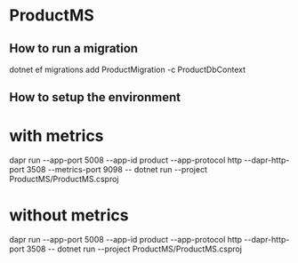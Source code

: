 ﻿# ProductMS

## How to run a migration
dotnet ef migrations add ProductMigration -c ProductDbContext

## How to setup the environment

# with metrics
dapr run --app-port 5008 --app-id product --app-protocol http --dapr-http-port 3508 --metrics-port 9098 -- dotnet run --project ProductMS/ProductMS.csproj

# without metrics
dapr run --app-port 5008 --app-id product --app-protocol http --dapr-http-port 3508 -- dotnet run --project ProductMS/ProductMS.csproj

